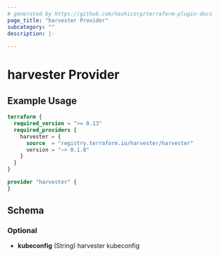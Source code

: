 ```yaml
---
# generated by https://github.com/hashicorp/terraform-plugin-docs
page_title: "harvester Provider"
subcategory: ""
description: |-
  
---
```


# harvester Provider



## Example Usage

```terraform
terraform {
  required_version = ">= 0.13"
  required_providers {
    harvester = {
      source  = "registry.terraform.io/harvester/harvester"
      version = "~> 0.1.0"
    }
  }
}

provider "harvester" {
}
```

<!-- schema generated by tfplugindocs -->
## Schema

### Optional

- **kubeconfig** (String) harvester kubeconfig
